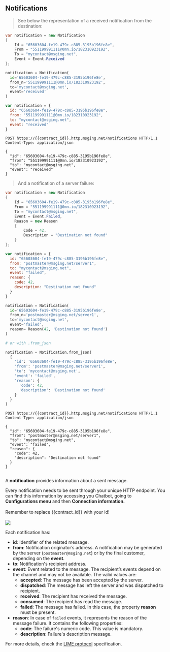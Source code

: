 ## Notifications

> See below the representation of a received notification from the destination:

```csharp
var notification = new Notification
{
    Id = "65603604-fe19-479c-c885-3195b196fe8e",
    From = "551199991111@0mn.io/182310923192",
    To = "mycontact@msging.net",
    Event = Event.Received
};
```

```python
notification = Notification(
  id='65603604-fe19-479c-c885-3195b196fe8e',
  from_n='551199991111@0mn.io/182310923192',
  to='mycontact@msging.net',
  event='received'
)
```

```javascript
var notification = {
  id: "65603604-fe19-479c-c885-3195b196fe8e",
  from: "551199991111@0mn.io/182310923192",
  to: "mycontact@msging.net",
  event: "received"
}
```

```http
POST https://{{contract_id}}.http.msging.net/notifications HTTP/1.1
Content-Type: application/json

{
  "id": "65603604-fe19-479c-c885-3195b196fe8e",
  "from": "551199991111@0mn.io/182310923192",
  "to": "mycontact@msging.net",
  "event": "received"
}
```

> And a notification of a server failure:

```csharp
var notification = new Notification
{
    Id = "65603604-fe19-479c-c885-3195b196fe8e",
    From = "551199991111@0mn.io/182310923192",
    To = "mycontact@msging.net",
    Event = Event.Failed,
    Reason = new Reason
    {
        Code = 42,
        Description = "Destination not found"
    }
};
```

```javascript
var notification = {
  id: "65603604-fe19-479c-c885-3195b196fe8e",
  from: "postmaster@msging.net/server1",
  to: "mycontact@msging.net",
  event: "failed",
  reason: {
    code: 42,
    description: "Destination not found"
  }
}
```

```python
notification = Notification(
  id='65603604-fe19-479c-c885-3195b196fe8e',
  from_n='postmaster@msging.net/server1',
  to='mycontact@msging.net',
  event='failed',
  reason= Reason(42, 'Destination not found')
)

# or with .from_json

notification = Notification.from_json(
  {
    'id': '65603604-fe19-479c-c885-3195b196fe8e',
    'from': 'postmaster@msging.net/server1',
    'to': 'mycontact@msging.net',
    'event': 'failed',
    'reason': {
      'code': 42,
      'description': 'Destination not found'
    }
  }
)
```

```http
POST https://{{contract_id}}.http.msging.net/notifications HTTP/1.1
Content-Type: application/json

{
  "id": "65603604-fe19-479c-c885-3195b196fe8e",
  "from": "postmaster@msging.net/server1",
  "to": "mycontact@msging.net",
  "event": "failed",
  "reason": {
    "code": 42,
    "description": "Destination not found"
  }
}
```

```http

```

A **notification** provides information about a sent message.


<aside class="warning"> Every notification needs to be sent through your unique HTTP endpoint. You can find this information by accessing you Chatbot, going to <strong>Configurations menu</strong> and then <strong>Connection information.</strong><br><br>Remember to replace {{contract_id}} with your id!<br><br><img src="https://www.dropbox.com/s/z3gw0tg4yairh7q/imagem%20docs%202.png?dl=1"></aside>


Each notification has:

- **id**: Identifier of the related message.
- **from**: Notification originator’s address. A notification may be generated by the server (`postmaster@msging.net`) or by the final customer, depending on the **event**.
- **to**: Notification's recipient address. 
- **event**: Event related to the message. The recipient’s events depend on the channel and may not be available. The valid values are: 
  * **accepted**: The message has been accepted by the server.
  * **dispatched**: The message has left the server and was dispatched to recipient.
  * **received**: The recipient has received the message.
  * **consumed**: The recipient has read the message.
  * **failed**: The message has failed. In this case, the property **reason** must be present. 
- **reason**: In case of `failed` events, it represents the reason of the message failure. It contains the following properties:
  * **code**: The failure's numeric code. This value is mandatory.
  * **description**: Failure's description message.

For more details, check the [LIME protocol](http://limeprotocol.org/index.html#notification) specification.
